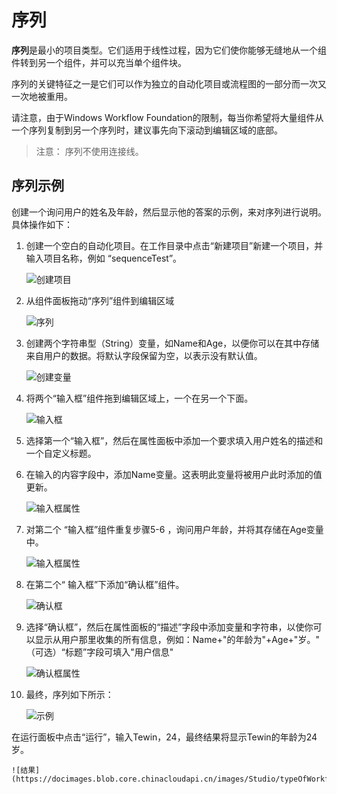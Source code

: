 # 序列 
**序列**是最小的项目类型。它们适用于线性过程，因为它们使你能够无缝地从一个组件转到另一个组件，并可以充当单个组件块。

序列的关键特征之一是它们可以作为独立的自动化项目或流程图的一部分而一次又一次地被重用。

请注意，由于Windows Workflow Foundation的限制，每当你希望将大量组件从一个序列复制到另一个序列时，建议事先向下滚动到编辑区域的底部。

>注意：
>序列不使用连接线。

## 序列示例 
创建一个询问用户的姓名及年龄，然后显示他的答案的示例，来对序列进行说明。具体操作如下：
 
1. 创建一个空白的自动化项目。在工作目录中点击“新建项目”新建一个项目，并输入项目名称，例如 “sequenceTest”。 

    ![创建项目](https://docimages.blob.core.chinacloudapi.cn/images/Studio/typeOfWorkflow/sequencetestitem20201019.png)

2. 从组件面板拖动“序列”组件到编辑区域 

    ![序列](https://docimages.blob.core.chinacloudapi.cn/images/Studio/typeOfWorkflow/sequenceactivity20201019.png)

3. 创建两个字符串型（String）变量，如Name和Age，以便你可以在其中存储来自用户的数据。将默认字段保留为空，以表示没有默认值。 

    ![创建变量](https://docimages.blob.core.chinacloudapi.cn/images/Studio/typeOfWorkflow/seq-createVariables.png)

4. 将两个“输入框”组件拖到编辑区域上，一个在另一个下面。

    ![输入框](https://docimages.blob.core.chinacloudapi.cn/images/Studio/typeOfWorkflow/inputboxinsequence20201019.png)

5. 选择第一个“输入框”，然后在属性面板中添加一个要求填入用户姓名的描述和一个自定义标题。 

6. 在输入的内容字段中，添加Name变量。这表明此变量将被用户此时添加的值更新。 

    ![输入框属性](https://docimages.blob.core.chinacloudapi.cn/images/Studio/typeOfWorkflow/seq-input1Properties.png)

7. 对第二个 “输入框”组件重复步骤5-6 ，询问用户年龄，并将其存储在Age变量中。

    ![输入框属性](https://docimages.blob.core.chinacloudapi.cn/images/Studio/typeOfWorkflow/seq-input2Properties.png)

8. 在第二个“ 输入框”下添加“确认框”组件。 

    ![确认框](https://docimages.blob.core.chinacloudapi.cn/images/Studio/typeOfWorkflow/comfirminsequence20201019.png)

9. 选择“确认框”，然后在属性面板的“描述”字段中添加变量和字符串，以使你可以显示从用户那里收集的所有信息，例如：Name+"的年龄为"+Age+"岁。"</br>（可选）“标题”字段可填入"用户信息"

    ![确认框属性](https://docimages.blob.core.chinacloudapi.cn/images/Studio/typeOfWorkflow/seq-confirmProperties.png)

10. 最终，序列如下所示：

    ![示例](https://docimages.blob.core.chinacloudapi.cn/images/Studio/typeOfWorkflow/seq-example.PNG)

在运行面板中点击“运行”，输入Tewin，24，最终结果将显示Tewin的年龄为24岁。 

    ![结果](https://docimages.blob.core.chinacloudapi.cn/images/Studio/typeOfWorkflow/sequenceresult20201019.png)


